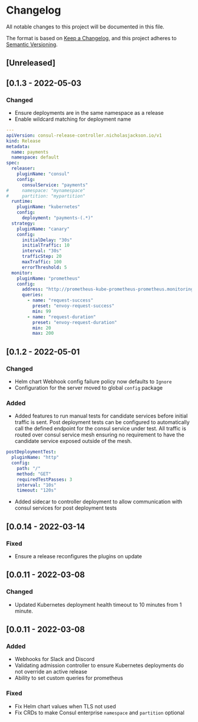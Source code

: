 # Changelog

All notable changes to this project will be documented in this file.

The format is based on [Keep a Changelog](https://keepachangelog.com/en/1.0.0/),
and this project adheres to [Semantic Versioning](https://semver.org/spec/v2.0.0.html).

## [Unreleased]

## [0.1.3 - 2022-05-03

### Changed
- Ensure deployments are in the same namespace as a release
- Enable wildcard matching for deployment name

```yaml
---
apiVersion: consul-release-controller.nicholasjackson.io/v1
kind: Release
metadata:
  name: payments
  namespace: default
spec:
  releaser:
    pluginName: "consul"
    config:
      consulService: "payments"
#     namespace: "mynamespace"
#     partition: "mypartition"
  runtime:
    pluginName: "kubernetes"
    config:
      deployment: "payments-(.*)"
  strategy:
    pluginName: "canary"
    config:
      initialDelay: "30s"
      initialTraffic: 10
      interval: "30s"
      trafficStep: 20
      maxTraffic: 100
      errorThreshold: 5
  monitor:
    pluginName: "prometheus"
    config:
      address: "http://prometheus-kube-prometheus-prometheus.monitoring.svc:9090"
      queries:
        - name: "request-success"
          preset: "envoy-request-success"
          min: 99
        - name: "request-duration"
          preset: "envoy-request-duration"
          min: 20
          max: 200
```

## [0.1.2 - 2022-05-01

### Changed
- Helm chart Webhook config failure policy now defaults to `Ignore`
- Configuration for the server moved to global `config` package

### Added
- Added features to run manual tests for candidate services before initial traffic is sent.
  Post deployment tests can be configured to automatically call the defined endpoint for the consul
  service under test. All traffic is routed over consul service mesh ensuring no requirement to have 
  the candidate service exposed outside of the mesh.

```yaml
postDeploymentTest:
  pluginName: "http"
  config:
    path: "/"
    method: "GET"
    requiredTestPasses: 3
    interval: "10s"
    timeout: "120s"
```

- Added sidecar to controller deployment to allow communication with consul services for post deployment tests

## [0.0.14 - 2022-03-14
### Fixed
- Ensure a release reconfigures the plugins on update

## [0.0.11 - 2022-03-08
### Changed
- Updated Kubernetes deployment health timeout to 10 minutes from 1 minute.
## [0.0.11 - 2022-03-08
### Added
- Webhooks for Slack and Discord
- Validating admission controller to ensure Kubernetes deployments do not override an active release
- Ability to set custom queries for prometheus

### Fixed
- Fix Helm chart values when TLS not used
- Fix CRDs to make Consul enterprise `namespace` and `partition` optional